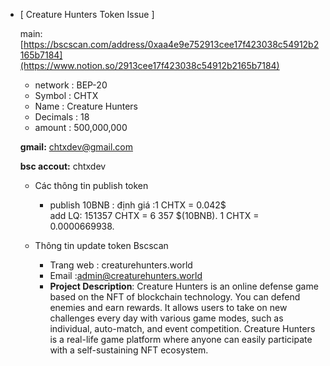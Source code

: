 - [ Creature Hunters Token Issue ]
    
    
    main:[https://bscscan.com/address/0xaa4e9e752913cee17f423038c54912b2165b7184](https://www.notion.so/2913cee17f423038c54912b2165b7184)
    
    - network : BEP-20
    - Symbol : CHTX
    - Name : Creature Hunters
    - Decimals : 18
    - amount : 500,000,000
    
    **gmail:** chtxdev@gmail.com 

    **bsc accout:** chtxdev
    
    - Các thông tin publish token
        - publish 10BNB :
         định giá :1 CHTX = 0.042$  
         add LQ:  151357 CHTX  = 6 357 $(10BNB).
         1 CHTX = 0.0000669938.
        
    
    - Thông tin update token Bscscan
        - Trang web : creaturehunters.world
        - Email :[admin@creaturehunters.world](mailto:admin@creaturehunters.world)
        - **Project Description**: Creature Hunters is an online defense game based on the NFT of blockchain technology. You can defend enemies and earn rewards. It allows users to take on new challenges every day with various game modes, such as individual, auto-match, and event competition. Creature Hunters is a real-life game platform where anyone can easily participate with a self-sustaining NFT ecosystem.
    
